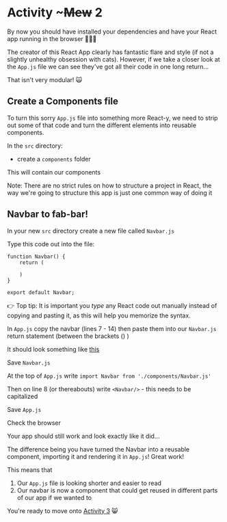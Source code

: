 # Activity ~~~Mew~~ 2

By now you should have installed your dependencies and have your React app running in the browser 🏃‍♀️💨

The creator of this React App clearly has fantastic flare and style (if not a slightly unhealthy obsession with cats). However, if we take a closer look at the `App.js` file we can see they've got all their code in one long return... 

That isn't very modular! 🙀

## Create a Components file

To turn this sorry `App.js` file into something more React-y, we need to strip out some of that code and turn the different elements into reusable components.

In the `src` directory:

- create a `components` folder 

This will contain our components

Note: There are no strict rules on how to structure a project in React, the way we're going to structure this app is just one common way of doing it

## Navbar to fab-bar! 

In your new `src` directory create a new file called `Navbar.js`

Type this code out into the file:

```
function Navbar() {
    return (
        
    )
}

export default Navbar;
```

👉 Top tip: It is important you *type* any React code out manually instead of copying and pasting it, as this will help you memorize the syntax.

In `App.js` copy the navbar (lines 7 - 14) then paste them into our `Navbar.js` return statement (between the brackets () )

It should look something like [this](https://github.com/techreturners/learner-materials-intro-to-react/blob/activity-4-example-solution/src/components/Navbar.js)

Save `Navbar.js`

At the top of `App.js` write `import Navbar from './components/Navbar.js'`

Then on line 8 (or thereabouts) write `<Navbar/>` - this needs to be capitalized 

Save `App.js`

Check the browser

Your app should still work and look exactly like it did... 

The difference being you have turned the Navbar into a reusable component, importing it and rendering it in `App.js`! Great work! 

This means that 

1. Our `App.js` file is looking shorter and easier to read
2. Our navbar is now a component that could get reused in different parts of our app if we wanted to

You're ready to move onto [Activity 3](./activity-3.md) 😸




